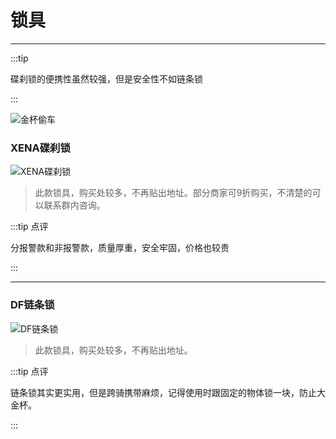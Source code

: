 # 锁具
---

:::tip

碟刹锁的便携性虽然较强，但是安全性不如链条锁

:::

![金杯偷车](https://inews.gtimg.com/newsapp_ls/0/13243755570/0)

### XENA碟刹锁

![XENA碟刹锁](https://gitee.com/zhou/MoYouClubPic/raw/master/20210401155551.png)

> 此款锁具，购买处较多，不再贴出地址。部分商家可9折购买，不清楚的可以联系群内咨询。

:::tip 点评

分报警款和非报警款，质量厚重，安全牢固，价格也较贵

:::

---

### DF链条锁

![DF链条锁](https://gitee.com/zhou/MoYouClubPic/raw/master/20210401155608.png)

> 此款锁具，购买处较多，不再贴出地址。


:::tip 点评

链条锁其实更实用，但是跨骑携带麻烦，记得使用时跟固定的物体锁一块，防止大金杯。

:::